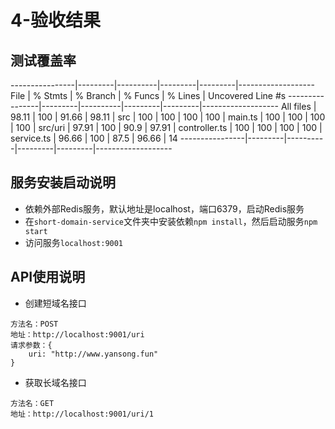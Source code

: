 # 4-验收结果

## 测试覆盖率
----------------|---------|----------|---------|---------|-------------------
File            | % Stmts | % Branch | % Funcs | % Lines | Uncovered Line #s
----------------|---------|----------|---------|---------|-------------------
All files       |   98.11 |      100 |   91.66 |   98.11 |
 src            |     100 |      100 |     100 |     100 |
  main.ts       |     100 |      100 |     100 |     100 |
 src/uri        |   97.91 |      100 |    90.9 |   97.91 |
  controller.ts |     100 |      100 |     100 |     100 |
  service.ts    |   96.66 |      100 |    87.5 |   96.66 | 14
----------------|---------|----------|---------|---------|-------------------

## 服务安装启动说明
- 依赖外部Redis服务，默认地址是localhost，端口6379，启动Redis服务
- 在`short-domain-service`文件夹中安装依赖`npm install`，然后启动服务`npm start`
- 访问服务`localhost:9001`

## API使用说明

- 创建短域名接口
```code
方法名：POST
地址：http://localhost:9001/uri
请求参数：{
    uri: "http://www.yansong.fun"
}
```

- 获取长域名接口
```code
方法名：GET
地址：http://localhost:9001/uri/1
```
